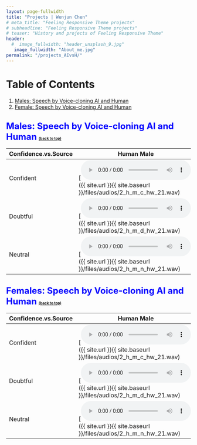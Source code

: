 ```yaml
---
layout: page-fullwidth
title: "Projects | Wenjun Chen"
# meta_title: "Feeling Responsive Theme projects"
# subheadline: "Feeling Responsive Theme projects"
# teaser: "History and projects of Feeling Responsive Theme"
header:
  #  image_fullwidth: "header_unsplash_9.jpg"
   image_fullwidth: "About_me.jpg"
permalink: "/projects_AIvsH/"
---
```


<!-- <body> -->

<h1 id="table-of-contents">Table of Contents</h1>
<ol>
  <li><a href="#AIvsHuman-m">Males: Speech by Voice-cloning AI and Human</a></li>
  <li><a href="#AIvsHuman-f">Female: Speech by Voice-cloning AI and Human</a></li>

  
</ol>

<h2 id="AIvsHuman-m"><font size="5"><span style="color:blue">Males: Speech by Voice-cloning AI and Human</span></font> <a href="#table-of-contents" style="font-size:10px;">(back to top)</a></h2>

<!-- </body> -->

| Confidence.vs.Source | Human Male | AI Male |
| --- | --- | --- |
| Confident | [<audio src="{{ site.url }}{{ site.baseurl }}/files/audios/2_h_m_c_hw_21.wav" type="audio/wav" controls></audio>]({{ site.url }}{{ site.baseurl }}/files/audios/2_h_m_c_hw_21.wav) | [<audio src="{{ site.url }}{{ site.baseurl }}/files/audios/2_ai_m_c_hw_g_21.wav" type="audio/wav" controls></audio>]({{ site.url }}{{ site.baseurl }}/files/audios/2_ai_m_c_hw_g_21.wav) |
| Doubtful | [<audio src="{{ site.url }}{{ site.baseurl }}/files/audios/2_h_m_d_hw_21.wav" type="audio/wav" controls></audio>]({{ site.url }}{{ site.baseurl }}/files/audios/2_h_m_d_hw_21.wav) | [<audio src="{{ site.url }}{{ site.baseurl }}/files/audios/2_ai_m_d_hw_g_21.wav" type="audio/wav" controls></audio>]({{ site.url }}{{ site.baseurl }}/files/audios/2_ai_m_d_hw_g_21.wav) |
| Neutral | [<audio src="{{ site.url }}{{ site.baseurl }}/files/audios/2_h_m_n_hw_21.wav" type="audio/wav" controls></audio>]({{ site.url }}{{ site.baseurl }}/files/audios/2_h_m_n_hw_21.wav) | [<audio src="{{ site.url }}{{ site.baseurl }}/files/audios/2_ai_m_n_hw_g_21.wav" type="audio/wav" controls></audio>]({{ site.url }}{{ site.baseurl }}/files/audios/2_ai_m_n_hw_g_21.wav) |

<h2 id="AIvsHuman-f"><font size="5"><span style="color:blue">Females: Speech by Voice-cloning AI and Human</span></font> <a href="#table-of-contents" style="font-size:10px;">(back to top)</a></h2>

<!-- </body> -->

| Confidence.vs.Source | Human Male | AI Male |
| --- | --- | --- |
| Confident | [<audio src="{{ site.url }}{{ site.baseurl }}/files/audios/9_h_f_c_hw_20.wav" type="audio/wav" controls></audio>]({{ site.url }}{{ site.baseurl }}/files/audios/2_h_m_c_hw_21.wav) | [<audio src="{{ site.url }}{{ site.baseurl }}/files/audios/9_ai_f_c_hw_g_20.wav" type="audio/wav" controls></audio>]({{ site.url }}{{ site.baseurl }}/files/audios/9_ai_f_c_hw_g_20.wav) |
| Doubtful | [<audio src="{{ site.url }}{{ site.baseurl }}/files/audios/9_h_f_d_hw_20.wav" type="audio/wav" controls></audio>]({{ site.url }}{{ site.baseurl }}/files/audios/2_h_m_d_hw_21.wav) | [<audio src="{{ site.url }}{{ site.baseurl }}/files/audios/9_ai_f_d_hw_g_20.wav" type="audio/wav" controls></audio>]({{ site.url }}{{ site.baseurl }}/files/audios/9_ai_f_d_hw_g_20.wav) |
| Neutral | [<audio src="{{ site.url }}{{ site.baseurl }}/files/audios/9_h_f_n_hw_20.wav" type="audio/wav" controls></audio>]({{ site.url }}{{ site.baseurl }}/files/audios/2_h_m_n_hw_21.wav) | [<audio src="{{ site.url }}{{ site.baseurl }}/files/audios/9_ai_f_n_hw_g_20.wav" type="audio/wav" controls></audio>]({{ site.url }}{{ site.baseurl }}/files/audios/9_ai_f_n_hw_g_20.wav) |


